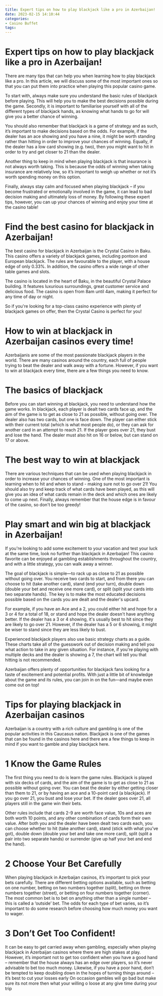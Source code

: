 ```yaml
---
title: Expert tips on how to play blackjack like a pro in Azerbaijan!
date: 2023-02-15 14:10:44
categories:
- Casino Buffet
tags:
---
```



#  Expert tips on how to play blackjack like a pro in Azerbaijan!

There are many tips that can help you when learning how to play blackjack like a pro. In this article, we will discuss some of the most important ones so that you can put them into practice when playing this popular casino game.

To start with, always make sure you understand the basic rules of blackjack before playing. This will help you to make the best decisions possible during the game. Secondly, it is important to familiarise yourself with all of the different types of blackjack hands, as knowing what hands to go for will give you a better chance of winning.

You should also remember that blackjack is a game of strategy and as such, it’s important to make decisions based on the odds. For example, if the dealer has an ace showing and you have a nine, it might be worth standing rather than hitting in order to improve your chances of winning. Equally, if the dealer has a low card showing (e.g. two), then you might want to hit in order to try and get closer to 21 than the dealer.

Another thing to keep in mind when playing blackjack is that insurance is not always worth taking. This is because the odds of winning when taking insurance are relatively low, so it’s important to weigh up whether or not it’s worth spending money on this option.

Finally, always stay calm and focused when playing blackjack – if you become frustrated or emotionally involved in the game, it can lead to bad decision making and ultimately loss of money. By following these expert tips, however, you can up your chances of winning and enjoy your time at the casino table!

#  Find the best casino for blackjack in Azerbaijan!

The best casino for blackjack in Azerbaijan is the Crystal Casino in Baku. This casino offers a variety of blackjack games, including pontoon and European blackjack. The rules are favourable to the player, with a house edge of only 0.33%. In addition, the casino offers a wide range of other table games and slots.

The casino is located in the heart of Baku, in the beautiful Crystal Palace building. It features luxurious surroundings, great customer service and delicious food. The casino is open from 8am until 4am, making it perfect for any time of day or night.

So if you're looking for a top-class casino experience with plenty of blackjack games on offer, then the Crystal Casino is perfect for you!

#  How to win at blackjack in Azerbaijan casinos every time!

Azerbaijanis are some of the most passionate blackjack players in the world. There are many casinos around the country, each full of people trying to beat the dealer and walk away with a fortune. However, if you want to win at blackjack every time, there are a few things you need to know.

# The basics of blackjack

Before you can start winning at blackjack, you need to understand how the game works. In blackjack, each player is dealt two cards face up, and the aim of the game is to get as close to 21 as possible, without going over. The dealer also has two cards, but one is face down. The player can either stick with their current total (which is what most people do), or they can ask for another card in an attempt to reach 21. If the player goes over 21, they bust and lose the hand. The dealer must also hit on 16 or below, but can stand on 17 or above.

# The best way to win at blackjack

There are various techniques that can be used when playing blackjack in order to increase your chances of winning. One of the most important is learning when to hit and when to stand - making sure not to go over 21! You should also try and keep track of what cards have been played, as this will give you an idea of what cards remain in the deck and which ones are likely to come up next. Finally, always remember that the house edge is in favour of the casino, so don't be too greedy!

#  Play smart and win big at blackjack in Azerbaijan! 

If you're looking to add some excitement to your vacation and test your luck at the same time, look no further than blackjack in Azerbaijan! This casino favorite can be enjoyed at gambling establishments throughout the country, and with a little strategy, you can walk away a winner.

The goal of blackjack is simple—to rack up as close to 21 as possible without going over. You receive two cards to start, and from there you can choose to hit (take another card), stand (end your turn), double down (double your bet and receive one more card), or split (split your cards into two separate hands). The key is to make the most educated decisions possible based on the cards you are dealt and the dealer's upcard.

For example, if you have an Ace and a 2, you could either hit and hope for a 3 or 4 for a total of 18, or stand and hope the dealer doesn't have anything better. If the dealer has a 3 or 4 showing, it's usually best to hit since they are likely to go over 21. However, if the dealer has a 5 or 6 showing, it might be wiser to stand since they are less likely to bust.

Experienced blackjack players also use basic strategy charts as a guide. These charts take all of the guesswork out of decision making and tell you what action to take in any given situation. For instance, if you're playing with multiple decks and the dealer is showing a 7, the chart will tell you that hitting is not recommended.

Azerbaijan offers plenty of opportunities for blackjack fans looking for a taste of excitement and potential profits. With just a little bit of knowledge about the game and its rules, you can join in on the fun—and maybe even come out on top!

#  Tips for playing blackjack in Azerbaijan casinos

Azerbaijan is a country with a rich culture and gambling is one of the popular activities in this Caucasus nation. Blackjack is one of the games that can be found in the casinos here and there are a few things to keep in mind if you want to gamble and play blackjack here.

# 1 Know the Game Rules

The first thing you need to do is learn the game rules. Blackjack is played with six decks of cards, and the aim of the game is to get as close to 21 as possible without going over. You can beat the dealer by either getting closer than them to 21, or by having an ace and a 10-point card (a blackjack). If you go over 21, you bust and lose your bet. If the dealer goes over 21, all players still in the game win their bets.

Other rules include that cards 2-9 are worth face value, 10s and aces are both worth 10 points, and any other combination of cards form their own value. After both you and the dealer have been dealt two cards each, you can choose whether to hit (take another card), stand (stick with what you’ve got), double down (double your bet and take one more card), split (split a pair into two separate hands) or surrender (give up half your bet and end the hand).

# 2 Choose Your Bet Carefully

When playing blackjack in Azerbaijan casinos, it’s important to pick your bets carefully. There are different betting options available, such as betting on one number, betting on two numbers together (split), betting on three numbers together (street), or betting on four numbers together (corner). The most common bet is to bet on anything other than a single number – this is called a ‘outside’ bet. The odds for each type of bet varies, so it’s important to do some research before choosing how much money you want to wager.

# 3 Don’t Get Too Confident!

It can be easy to get carried away when gambling, especially when playing blackjack in Azerbaijan casinos where there are high stakes at play. However, it’s important not to get too confident when you have a good hand – remember that the house always has an edge over players, so it’s never advisable to bet too much money. Likewise, if you have a poor hand, don’t be tempted to keep doubling down in the hopes of turning things around – it’s best to cut your losses early On occasion gambles will go bad but make sure its not more then what your willing o loose at any give time during your trip